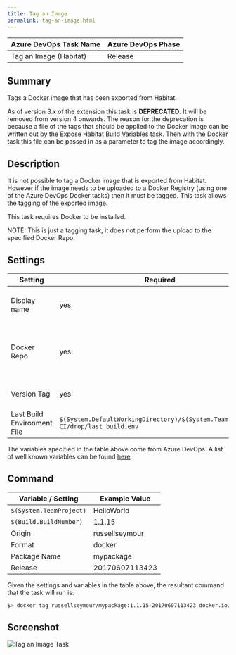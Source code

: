 ```yaml
---
title: Tag an Image
permalink: tag-an-image.html
---
```


| **Azure DevOps Task Name**     | **Azure DevOps Phase** |
|------------------------|----------------|
| Tag an Image (Habitat) | Release        |

## Summary

Tags a Docker image that has been exported from Habitat.

As of version 3.x of the extension this task is **DEPRECATED**. It will be removed from version 4 onwards.
The reason for the deprecation is because a file of the tags that should be applied to the Docker image can be written out by the Expose Habitat Build Variables task. Then with the Docker task this file can be passed in as a parameter to tag the image accordingly.

## Description

It is not possible to tag a Docker image that is exported from Habitat. However if the image needs to be uploaded to a Docker Registry (using one of the Azure DevOps Docker tasks) then it must be tagged. This task allows the tagging of the exported image.

This task requires Docker to be installed.

NOTE: This is just a tagging task, it does not perform the upload to the specified Docker Repo.

## Settings

| Setting                     | Required                                                                         | Default Value                              | Description                                       |
|-----------------------------|----------------------------------------------------------------------------------|--------------------------------------------|---------------------------------------------------|
| Display name                | yes                                                                              | Install Habitat                            | Set the display name for this task                |
| Docker Repo                 | yes                                                                              | docker.io                                  | Target Docker registry. Can be a private registry |
| Version Tag                 | yes                                                                              | `$(Build.BuildNumber)`                     | Version to tag the image with                     |
| Last Build Environment File | `$(System.DefaultWorkingDirectory)/$(System.TeamProject)-CI/drop/last_build.env` | Path to the Habitat build environment file |                                                   |

The variables specified in the table above come from Azure DevOps. A list of well known variables can be found [here](https://www.visualstudio.com/en-us/docs/build/define/variables).

## Command

| Variable / Setting      | Example Value  |
|-------------------------|----------------|
| `$(System.TeamProject)` | HelloWorld     |
| `$(Build.BuildNumber)`  | 1.1.15         |
| Origin                  | russellseymour |
| Format                  | docker         |
| Package Name            | mypackage      |
| Release                 | 20170607113423 |

Given the settings and variables in the table above, the resultant command that the task will run is:

```bash
$> docker tag russellseymour/mypackage:1.1.15-20170607113423 docker.io/russellseymour/mypackage:1.1.15
```

## Screenshot

![Tag an Image Task](/images/tag_an_image.png)

